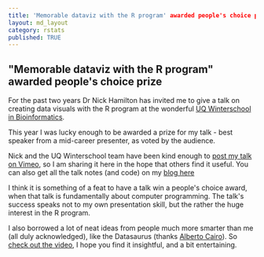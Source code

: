 ```yaml
---
title: 'Memorable dataviz with the R program' awarded people's choice prize
layout: md_layout
category: rstats
published: TRUE
---
```


## "Memorable dataviz with the R program" awarded people's choice prize

For the past two years Dr Nick Hamilton has invited me to give a talk on creating data visuals with the R program at the wonderful [UQ Winterschool in
Bioinformatics](http://bioinformatics.org.au/ws17/).

This year I was lucky enough to be awarded a prize for my talk - best speaker from a mid-career presenter, as voted by the audience.

Nick and the UQ Winterschool team have been kind enough to [post my talk on Vimeo](https://vimeo.com/226836846), so I am sharing it here in the hope that others find it useful. You can also get all the talk notes (and code) on my [blog here](http://www.seascapemodels.org/rstats/2017/06/26/dataviz2017_notes0.html)

I think it is something of a feat to have a talk win a people's choice award, when that talk is fundamentally about computer programming. The talk's success speaks not to my own presentation skill, but the rather the huge interest in the R program.

I also borrowed a lot of neat ideas from people much more smarter than me (all duly acknowledged), like the Datasaurus (thanks [Alberto Cairo](http://www.thefunctionalart.com/)). So [check out the video](https://vimeo.com/226836846), I hope you find it insightful, and a bit entertaining.

